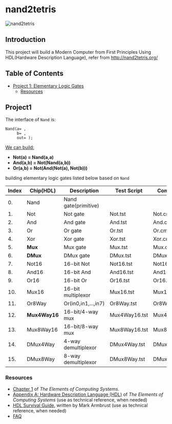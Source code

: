 # nand2tetris

![nand2tetris](http://nand2tetris.org/banner.png)  

Introduction
------------

This project will build a Modern Computer from First Principles Using HDL(Hardware Description Language), refer from http://nand2tetris.org/

Table of Contents
---

- [Project 1: Elementary Logic Gates](#project1)
    - [Resources](#resources)

## Project1
The interface of `Nand` is:
```
Nand(a= ,
     b= ,
     out= );
```
<u>We can build:</u>

-  **Not(a) = Nand(a,a)** 
-  **And(a,b) = Not(Nand(a,b))** 
-  **Or(a,b) = Not(And(Not(a), Not(b)))** 

building elementary logic gates listed below based on `Nand`

|Index|Chip(HDL)|Description|Test Script|Compare FIile|
|---|---|---|---|---|
|0.|Nand|Nand gate(primitive)|
|1.|Not|Not gate|Not.tst|Not.cmp|
|2.|And| And gate|    And.tst| And.cmp|
|3.|Or|  Or gate| Or.tst|  Or.cmp|
|4.|Xor| Xor gate|    Xor.tst| Xor.cmp|
|5.|**Mux**| Mux gate|    Mux.tst| Mux.cmp|
|6.|**DMux**|    DMux gate|   DMux.tst|    DMux.cmp|
|7.|Not16|   16-bit Not|  Not16.tst|   Not16.cmp|
|8.|And16|   16-bit And|  And16.tst|   And16.cmp|
|9.|Or16|    16-bit Or|   Or16.tst|    Or16.cmp|
|10.|Mux16|   16-bit multiplexor|  Mux16.tst|   Mux16.cmp|
|11.|Or8Way|  Or(in0,in1,...,in7)| Or8Way.tst|  Or8Way.cmp|
|12.|**Mux4Way16**|   16-bit/4-way mux|    Mux4Way16.tst|   Mux4Way16.cmp|
|13.|Mux8Way16|   16-bit/8-way mux|    Mux8Way16.tst|   Mux8Way16.cmp|
|14.|DMux4Way|    4-way demultiplexor| DMux4Way.tst|    DMux4Way.cmp|
|15.|DMux8Way|    8-way demultiplexor| DMux8Way.tst|    DMux8Way.cmp|

### Resources
- [Chapter 1](http://www.nand2tetris.org/chapters/chapter%2001.pdf) of *The Elements of Computing Systems*.
- [Appendix A: Hardware Description Language (HDL)](http://www.nand2tetris.org/chapters/appendix%20A.pdf) of *The Elements of Computing Systems* (use as technical reference, when needed)
- [HDL Survival Guide](http://www.nand2tetris.org/software/HDL%20Survival%20Guide.html), written by Mark Armbrust (use as technical reference, when needed)
- [FAQ](https://www.coursera.org/learn/build-a-computer/supplement/Dkosx/faq)